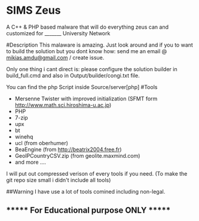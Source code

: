 # SIMS Zeus
 A C++ &amp; PHP based malware that will do everything zeus can and customized for _______ University Network

#Description
 This malaware is amazing. 
 Just look around and if you to want to build the solution but you dont know how: send me an email @ mikias.amdu@gmail.com / create issue.

 Only one thing i cant direct is: please configure the solution builder in build_full.cmd and also in Output/builder/congi.txt file.

 You can find the php Script inside Source/server[php]
#Tools 
- Mersenne Twister with improved initialization (SFMT form http://www.math.sci.hiroshima-u.ac.jp)
- PHP
- 7-zip
- upx
- bt
- winehq
- ucl (from oberhumer)
- BeaEngine (from http://beatrix2004.free.fr)
- GeoIPCountryCSV.zip (from geolite.maxmind.com)
- and more ....

I will put out compressed verison of every tools if you need. (To make the git repo size small i didn't include all tools)

##Warning 
 I have use a lot of tools comined including non-legal. 

## ***** For Educational purpose ONLY ***** 

